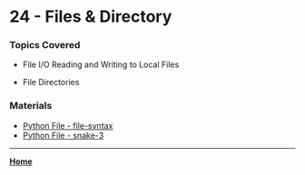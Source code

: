 # 24 - Files & Directory

### Topics Covered

* File I/O Reading and Writing to Local Files

* File Directories


###  Materials

* [Python File - file-syntax](./024.py)
* [Python File - snake-3](./snake/main.py)

---

**[Home](../README.md)**
